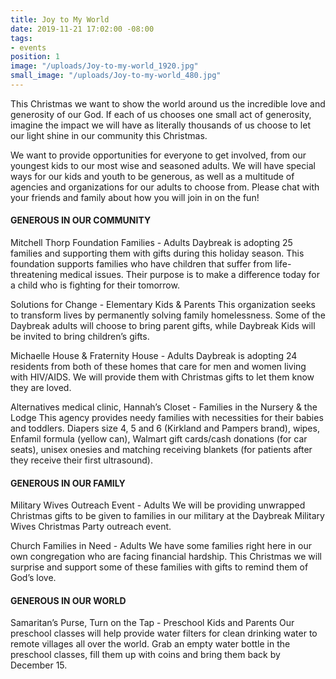```yaml
---
title: Joy to My World
date: 2019-11-21 17:02:00 -08:00
tags:
- events
position: 1
image: "/uploads/Joy-to-my-world_1920.jpg"
small_image: "/uploads/Joy-to-my-world_480.jpg"
---
```


This Christmas we want to show the world around us the incredible love and generosity of our God. If each of us chooses one small act of generosity, imagine the impact we will have as literally thousands of us choose to let our light shine in our community this Christmas.

We want to provide opportunities for everyone to get involved, from our youngest kids to our most wise and seasoned adults. We will have special ways for our kids and youth to be generous, as well as a multitude of agencies and organizations for our adults to choose from. Please chat with your friends and family about how you will join in on the fun!

#### GENEROUS IN OUR COMMUNITY

Mitchell Thorp Foundation Families - Adults
Daybreak is adopting 25 families and supporting them with gifts during this holiday season. This foundation supports families who have children that suffer from life-threatening medical issues. Their purpose is to make a difference today for a child who is fighting for their tomorrow.

Solutions for Change - Elementary Kids & Parents
This organization seeks to transform lives by permanently solving family homelessness. Some of the Daybreak adults will choose to bring parent gifts, while Daybreak Kids will be invited to bring children’s gifts.

Michaelle House & Fraternity House - Adults
Daybreak is adopting 24 residents from both of these homes that care for men and women living with HIV/AIDS. We will provide them with Christmas gifts to let them know they are loved.

Alternatives medical clinic, Hannah’s Closet - Families in the Nursery & the Lodge
This agency provides needy families with necessities for their babies and toddlers. Diapers size 4, 5 and 6 (Kirkland and Pampers brand), wipes, Enfamil formula (yellow can), Walmart gift cards/cash donations (for car seats), unisex onesies and matching receiving blankets (for patients after they receive their first ultrasound).


#### GENEROUS IN OUR FAMILY

Military Wives Outreach Event - Adults
We will be providing unwrapped Christmas gifts to be given to families in our military at the Daybreak Military Wives Christmas Party outreach event.

Church Families in Need - Adults
We have some families right here in our own congregation who are facing financial hardship. This Christmas we will surprise and support some of these families with gifts to remind them of God’s love.

#### GENEROUS IN OUR WORLD

Samaritan’s Purse, Turn on the Tap - Preschool Kids and Parents
Our preschool classes will help provide water filters for clean drinking water to remote villages all over the world. Grab an empty water bottle in the preschool classes, fill them up with coins and bring them back by December 15.